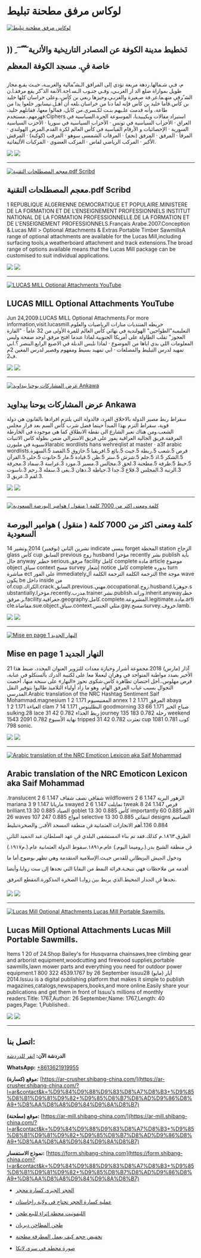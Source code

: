 # لوكاس مرفق مطحنة تبليط

<a href="https://swt.shibang-china.com/?l=ar&img&k=%D9%84%D9%88%D9%83%D8%A7%D8%B3+%D9%85%D8%B1%D9%81%D9%82+%D9%85%D8%B7%D8%AD%D9%86%D8%A9+%D8%AA%D8%A8%D9%84%D9%8A%D8%B7" target="_blank">![لوكاس مرفق مطحنة تبليط](http://static.shibang-china.com/all-800x300/882.jpg)</a>

## ﲣﻄﻴﻂ ﻣﺪﻳﻨﺔ ﺍﻟﻜﻮﻓﺔ ﻋﻦ ﺍﳌﺼﺎﺩﺭ ﺍﻟﺘﺎﺭﳜﻴﺔ ﻭﺍﻷﺛﺮﻳﺔ َ ّ ّ َ َ ِ (( ﺧﺎﺻﺔ ﰲ. مسجد الكوفة المعظم
ﻡ، ﻓـﻲ ﺷـﻤﺎﻟﻬﺎ.ﺭﺩﻫﺔ ﻣﺮﺑﻌﺔ ﺗﺆﺩﻱ ﺇﻟﻰ ﺍﻟﻤﺮﺍﻓﻖ ﺍﻟـﺸﹼﻤﺎﻟﻴﺔ ﻭﺍﻟﻐﺮﺑﻴـﺔ، ﺣﻴـﺚ ﻳﻘـﻊ.ﻣﺠﺎﺯ ﻃﻮﻳﻞ ﺑﻤﻮﺍﺯﺍﺓ ﺿﻠﻊ ﺍﻟﺪ ﺍﺭ ﺍﻟﻐﺮﺑـﻲ، ﻭﻓـﻲ ﺟﻨـﻮﺏ ﺍﻟـﺴ ﺎﺣﺔ.ﺍﻵﻧﻔﺔ ﺍﻟﺬﹼﻛﺮ ﻳﻘﻊ ﻣﺮﻓﻘ.ﺎ.ﻥ ﺍﻟﺸﹼﺮﻗﻲ ﻣﻨﻬ.ﻤﺎ.ﻏﺮ.ﻓﺔ ﺻـﻐﻴﺮﺓ ﻭﺍﻟﻐﺮﺑـﻲ.ﻭﺣﻴﺰﻫﺎ ﺭﺑﻌﻲ ﺑﻦ ﻛﺄﺱ،.ﻭﻋﻠﻰ ﺧﺮﺍﺳﺎﻥ ﻛﻠﻬﺎ ﺧﻠﻴﺪ ﺑﻦ ﻛﺄﺱ.ﻓﺄﻣﺎ ﺧﻠﻴﺪ ﺑﻦ ﻛﺄﺱ ﻓﺈﻧﻪ ﻟﻤﺎ ﺩﻧﺎ ﻣﻦ ﺧﺮﺍﺳﺎﻥ.ﺑﻠﻐﻪ ﺃﻥ ﺃﻫـﻞ.ﻧﻴﺴﺎﺑﻮﺭ ﺧﻠﻌﻮﺍ ﻳﺪﺍ ﻣﻦ ﻃﺎﻋﺔ، ﻭﺃﻧﻪ ﻗﺪﻣﺖ ﻋﻠـﻴﻬﻢ ﺑﻨـﺖ ﻟﻜـﺴﺮﻯ.ﻣﻦ ﻛﺎﺑﻞ، ﻓﻤﺎﻟﻮﺍ ﻣﻌﻬﺎ، ﻓﻘﺎﺗﻠﻬﻢ ﺧﻠﻴﺪ، ﻓﻬﺰﻣﻬﻢ،.مستخدم:Ciphers استيراد مقالات ويكيبيديا، الموسوعة الحرة.السياسية في العراق &middot; الأحزاب السياسية في تونس &middot; الأحزاب السياسية في سوريا &middot; الأحزب السياسية السورية &middot; الإحصائيات و الأرقام القياسية في كأس العالم لكرة القدم.المرض الهولندي &middot; المرفأ &middot; المرفق &middot; المرفق (نجم) &middot; المرقاب الشمسى سوهو &middot; المرقب (كوكبة) &middot; المرقش الأكبر &middot; المركب الرياضي لفاس &middot; المركب العضوي &middot; المركبات الأليفاتية.


<a href="https://whatsapp.shibangsoft.com/WhatsApp.php" target="_blank" title="WhatsApp">![](http://static.shibang-china.com/icon/whatsapp.png)</a> <a href="https://swt.shibang-china.com/?l=ar&icon&k=%D9%84%D9%88%D9%83%D8%A7%D8%B3+%D9%85%D8%B1%D9%81%D9%82+%D9%85%D8%B7%D8%AD%D9%86%D8%A9+%D8%AA%D8%A8%D9%84%D9%8A%D8%B7" target="_blank">![](http://static.shibang-china.com/icon/chat-ar.png)</a>

---

<a href="https://swt.shibang-china.com/?l=ar&img&k=%D9%84%D9%88%D9%83%D8%A7%D8%B3+%D9%85%D8%B1%D9%81%D9%82+%D9%85%D8%B7%D8%AD%D9%86%D8%A9+%D8%AA%D8%A8%D9%84%D9%8A%D8%B7" target="_blank">![معجم المصطلحات التقنية.pdf Scribd](http://static.shibang-china.com/all-800x300/280.jpg)</a>

## معجم المصطلحات التقنية.pdf Scribd
1 REPUBLIQUE ALGERIENNE DEMOCRATIQUE ET POPULAIRE.MINISTERE DE LA FORMATION ET DE L&#39;ENSEIGNEMENT PROFESSIONNELS INSTITUT NATIONAL DE LA FORMATION PROFESSIONNELLE.DE LA FORMATION ET DE L&#39;ENSEIGNEMENT PROFESSIONNELS.Français Arabe.2007.Conception &amp;.Lucas Mill &gt; Optional Attachments &amp; Extras Portable Timber SawmillsA range of optional attachments are available for the Lucas Mill,including surfacing tools,a weatherboard attachment and track extensions.The broad range of options available means that the Lucas Mill package can be customised to suit individual applications.


<a href="https://whatsapp.shibangsoft.com/WhatsApp.php" target="_blank" title="WhatsApp">![](http://static.shibang-china.com/icon/whatsapp.png)</a> <a href="https://swt.shibang-china.com/?l=ar&icon&k=%D9%84%D9%88%D9%83%D8%A7%D8%B3+%D9%85%D8%B1%D9%81%D9%82+%D9%85%D8%B7%D8%AD%D9%86%D8%A9+%D8%AA%D8%A8%D9%84%D9%8A%D8%B7" target="_blank">![](http://static.shibang-china.com/icon/chat-ar.png)</a>

---

<a href="https://swt.shibang-china.com/?l=ar&img&k=%D9%84%D9%88%D9%83%D8%A7%D8%B3+%D9%85%D8%B1%D9%81%D9%82+%D9%85%D8%B7%D8%AD%D9%86%D8%A9+%D8%AA%D8%A8%D9%84%D9%8A%D8%B7" target="_blank">![LUCAS MILL Optional Attachments YouTube](http://static.shibang-china.com/all-800x300/649.jpg)</a>

## LUCAS MILL Optional Attachments YouTube
Jun 24,2009.LUCAS MILL Optional Attachments.For more information,visit.lucasmill.خريطه المنتديات منارات الرياضيات والعلوم التعليمية&quot;الطواحين&quot; الهولندية في نهائي كأس العالم للمرة الأولى من 32 عاماً &middot; &quot;القارة العجوز&quot; تقلب الطاولة على أمريكا الجنوبية.لماذا عندما افتح مرفق اوجد صفحة وليس المعلومات اللي بدي اياها من الموضوع &middot; لماذا نلبس الدبلة في الاصبع الرابع.البنصر ؟.ابي تمهيد لدرس التبليط والمضلعات &middot; ابي تمهيد بسيط ومفهوم وقصير لدرس المعين 2م ف2.


<a href="https://whatsapp.shibangsoft.com/WhatsApp.php" target="_blank" title="WhatsApp">![](http://static.shibang-china.com/icon/whatsapp.png)</a> <a href="https://swt.shibang-china.com/?l=ar&icon&k=%D9%84%D9%88%D9%83%D8%A7%D8%B3+%D9%85%D8%B1%D9%81%D9%82+%D9%85%D8%B7%D8%AD%D9%86%D8%A9+%D8%AA%D8%A8%D9%84%D9%8A%D8%B7" target="_blank">![](http://static.shibang-china.com/icon/chat-ar.png)</a>

---

<a href="https://swt.shibang-china.com/?l=ar&img&k=%D9%84%D9%88%D9%83%D8%A7%D8%B3+%D9%85%D8%B1%D9%81%D9%82+%D9%85%D8%B7%D8%AD%D9%86%D8%A9+%D8%AA%D8%A8%D9%84%D9%8A%D8%B7" target="_blank">![عرض المشاركات يوحنا بيداويد Ankawa](http://static.shibang-china.com/all-800x300/48.jpg)</a>

## عرض المشاركات يوحنا بيداويد Ankawa
سقراط ربط مصير الدولة بالاخلاق الفرد، فالدولة التي يلتزم افرادها بالقانون هي دولة قوية، سقراط التزم بهذا المبدأ حينما فضل شرب كأس السم بعد قرار مجلس الشعب.ومن هناك تعبر الشارع الى نقطة الانطلاق كما هي موجودة في الخارطة المرفقة.فريق الجالية العراقية يفوز على فريق الاسترالي ضمن بطولة كاس الاثنيات الاسيوية في ملبورنarabic wordlists hans wehreqlist at master · a3f arabic wordlists.قرص 5.شعب 5.ربطة 5.خبث 5.بائع 5.افريقيا 5.خازوق 5.القصد 5.السھرة 5.الشكر 5.اذ 5.حلم 5.شرش 5.ستر 5.ظن 5.قيادة 5.مار 5.حانوت 5.خلى 5.القرآن 5.خيط 5.طرفة 5.مطحنة 3.لحق 3.مجالس 3.مسير 3.مورد 3.غراسة 3.سماد 3.محرقة 3.الرتبة 3.المجلس 3.قلاع 3.جدا 3.حياطة 3.دھان 3.بغى 3.سفلة 3.رحم 3.ناسوت 3.لقم 3.عريق 3.


<a href="https://whatsapp.shibangsoft.com/WhatsApp.php" target="_blank" title="WhatsApp">![](http://static.shibang-china.com/icon/whatsapp.png)</a> <a href="https://swt.shibang-china.com/?l=ar&icon&k=%D9%84%D9%88%D9%83%D8%A7%D8%B3+%D9%85%D8%B1%D9%81%D9%82+%D9%85%D8%B7%D8%AD%D9%86%D8%A9+%D8%AA%D8%A8%D9%84%D9%8A%D8%B7" target="_blank">![](http://static.shibang-china.com/icon/chat-ar.png)</a>

---

<a href="https://swt.shibang-china.com/?l=ar&img&k=%D9%84%D9%88%D9%83%D8%A7%D8%B3+%D9%85%D8%B1%D9%81%D9%82+%D9%85%D8%B7%D8%AD%D9%86%D8%A9+%D8%AA%D8%A8%D9%84%D9%8A%D8%B7" target="_blank">![كلمة ومعنى اكثر من 7000 كلمة ( منقول ) هوامير البورصة السعودية](http://static.shibang-china.com/all-800x300/333.jpg)</a>

## كلمة ومعنى اكثر من 7000 كلمة ( منقول ) هوامير البورصة السعودية
14 تشرين الثاني (نوفمبر) 2014.وتشير indicate ينسى forget المحطة station الزجاج glass كأس cup السابق previous زوج husband مؤخرا recently نشر publish بأية حال anyway خطير serious.مرفق facility كامل complete مادة article موضوع object سياق context مسح survey إشعار notice كامل complete بدوره turn مباشرة ect على الفور immediatelyالترجمة الكلمة الترجمة الكلمة أل the موجة wave يكون be داخل inside من of.cup.الكراك.crack.السابق.previous.مهني.occupational.زوج.husband.جوهريا.substantially.مؤخرا.recently.مدرب.trainer.نشر.publish.وراثة.inherit.anyway.خطير.مرفق.facility.جغرافية.geography.كامل.complete.المشروعة.legitimate.مادة.article.مقاضاة.sue.object.سياق.context.مثلي الجنس.gay.مسح.survey.خروف.lamb.


<a href="https://whatsapp.shibangsoft.com/WhatsApp.php" target="_blank" title="WhatsApp">![](http://static.shibang-china.com/icon/whatsapp.png)</a> <a href="https://swt.shibang-china.com/?l=ar&icon&k=%D9%84%D9%88%D9%83%D8%A7%D8%B3+%D9%85%D8%B1%D9%81%D9%82+%D9%85%D8%B7%D8%AD%D9%86%D8%A9+%D8%AA%D8%A8%D9%84%D9%8A%D8%B7" target="_blank">![](http://static.shibang-china.com/icon/chat-ar.png)</a>

---

<a href="https://swt.shibang-china.com/?l=ar&img&k=%D9%84%D9%88%D9%83%D8%A7%D8%B3+%D9%85%D8%B1%D9%81%D9%82+%D9%85%D8%B7%D8%AD%D9%86%D8%A9+%D8%AA%D8%A8%D9%84%D9%8A%D8%B7" target="_blank">![Mise en page 1 النهار الجديد](http://static.shibang-china.com/all-800x300/837.jpg)</a>

## Mise en page 1 النهار الجديد
21 آذار (مارس) 2018.مجموعة أشرار وحيازة معدات للتزوير العنوان المحدد، ضبط هذا الأخير بصدد مواطنة المتواجد في وهران ليعملا معا على لكتيبة الدرك بألسنكلو في عنابة، قرص مهلوس،.أجل احتضان تظاهرة كأس.شكوى تحوز «النهار» على سنخة منها، أحصت التجوال بسبب غياب المرفق الهام، وهو ما زاد أولياء التلاميذ طالبوا بتوفير النقل المدرسي.Arabic translation of the NRC Hashtag Sentiment Saif Mohammad.magnesium المغنيسيوم 1.171 2 1 annex المرفق 1.171 2 1 abaya العباءة 1.171 2 1 clam البطلينوس 1.171 14 7 goodmorning صباح الخير 1.171 66 33 sulking.28 lace ربط الحذاء 0.782 42 31 journey رحلة 0.782 183 135 weekend نهاية الأسبوع 0.782 2091 1543 tripped تعثرت 0.782 42 31 cup كوب 0.781 1081 798 sonic.


<a href="https://whatsapp.shibangsoft.com/WhatsApp.php" target="_blank" title="WhatsApp">![](http://static.shibang-china.com/icon/whatsapp.png)</a> <a href="https://swt.shibang-china.com/?l=ar&icon&k=%D9%84%D9%88%D9%83%D8%A7%D8%B3+%D9%85%D8%B1%D9%81%D9%82+%D9%85%D8%B7%D8%AD%D9%86%D8%A9+%D8%AA%D8%A8%D9%84%D9%8A%D8%B7" target="_blank">![](http://static.shibang-china.com/icon/chat-ar.png)</a>

---

<a href="https://swt.shibang-china.com/?l=ar&img&k=%D9%84%D9%88%D9%83%D8%A7%D8%B3+%D9%85%D8%B1%D9%81%D9%82+%D9%85%D8%B7%D8%AD%D9%86%D8%A9+%D8%AA%D8%A8%D9%84%D9%8A%D8%B7" target="_blank">![Arabic translation of the NRC Emoticon Lexicon aka Saif Mohammad](http://static.shibang-china.com/all-800x300/1147.jpg)</a>

## Arabic translation of the NRC Emoticon Lexicon aka Saif Mohammad
.translucent شفافي نصف شفاف 1.147 6 2 wildflowers الزهور البرية 1.147 6 2 mariana ماريانا 1.147 9 3 swayed تمايلت 1.147 6 2 tweak قرص 1.147 24 8 brilliant.الصياد 0.885 30 13 goblet كأس 0.885 30 13 importantly الأهم 0.885 60 26 waves أمواج 0.885 247 107 selective انتقائي 0.885 30 13 designs التصاميم 0.884 136.أﻫﻢ اﻻﻧﺠﺎزات اﻟﻌﺜﲈﻧﻴﺔ ﰲ ﻣﻨﻄﻘﺔ اﳌﺴﺠﺪ اﻷﻗﴡ واﻟﺼﺨﺮةﺗﺒﻠﻴﻂ اﻟﻄﺮق.١٨٦٣.م ﻛﺬﻟﻚ.ﻓﻘﺪ ﺗﻢ ﺑﻨﺎء اﳌﺴﺘﺸﻔﻰ اﻟﺒﻠﺪي ﰲ ﻋﻬﺪ اﻟﺴﻠﻄﺎن.ﻋﺒﺪ اﳊﻤﻴﺪ اﻟﺜﺎﲏ ﰲ ﻣﻨﻄﻘﺔ اﻟﺸﻴﺦ ﺑﺪر.(.روﻣﻴﲈ اﻟﻴﻮم.) ﻋﺎم.م١٨٩١.ﺳﻘﻮط اﻟﺪوﻟﺔ اﻟﻌﺜﲈﻧﻴﺔ ﻋﺎم.(.م١٩١٧.) ودﺧﻮل اﳉﻴﺶ اﻟﱪﻳﻄﺎﲏ ﻟﻠﻘﺪس ﺣﻴـﺚ.اﻹﺳﻼﻣﻴﺔ اﳌﺘﻘﺪﻣﺔ وﻫﻲ ﺗﻈﻬﺮ ﺑﻮﺿﻮح.أﻣﺎ ﻣﺎ أﻗﺪﻣﻪ ﻣﻦ ﻣﻼﺣﻈﺎت ﻓﻬﻲ ﻧﺘﻴﺠـﺔ.ﻗﺮاﺋﺔ اﻟﻨﻤﻂ ﻣﻦ اﻟﺒﻘﺎﻳﺎ اﻟﺘﻲ ﻧﺠﺪﻫﺎ إﱃ ﺳﺖ زواﻳﺎ.وأﻳﻀﺎ ﻧﺠﺪﻫﺎ ﰲ اﳉﺪار اﳌﺤﻴﻂ.اﻟﺬي ﻳﺮﺑﻂ ﺑﲔ زواﻳ.ﺎ اﻟﺼﺨﺮة اﳌﺬﻛﻮرة.اﳌﻘﻄﻊ اﳌﺮﻓﻖ.


<a href="https://whatsapp.shibangsoft.com/WhatsApp.php" target="_blank" title="WhatsApp">![](http://static.shibang-china.com/icon/whatsapp.png)</a> <a href="https://swt.shibang-china.com/?l=ar&icon&k=%D9%84%D9%88%D9%83%D8%A7%D8%B3+%D9%85%D8%B1%D9%81%D9%82+%D9%85%D8%B7%D8%AD%D9%86%D8%A9+%D8%AA%D8%A8%D9%84%D9%8A%D8%B7" target="_blank">![](http://static.shibang-china.com/icon/chat-ar.png)</a>

---

<a href="https://swt.shibang-china.com/?l=ar&img&k=%D9%84%D9%88%D9%83%D8%A7%D8%B3+%D9%85%D8%B1%D9%81%D9%82+%D9%85%D8%B7%D8%AD%D9%86%D8%A9+%D8%AA%D8%A8%D9%84%D9%8A%D8%B7" target="_blank">![Lucas Mill Optional Attachments Lucas Mill Portable Sawmills.](http://static.shibang-china.com/all-800x300/92.jpg)</a>

## Lucas Mill Optional Attachments Lucas Mill Portable Sawmills.
Items 1 20 of 24.Shop Bailey&#39;s for Husqvarna chainsaws,tree climbing gear and arborist equipment,woodcutting and firewood supplies,portable sawmills,lawn mower parts and everything you need for outdoor power equipment.1 800 322 4539.1767 by 26 September issuu28 أيار (مايو) 2014.Issuu is a digital publishing platform that makes it simple to publish magazines,catalogs,newspapers,books,and more online.Easily share your publications and get them in front of Issuu&#39;s millions of monthly readers.Title: 1767,Author: 26 September,Name: 1767,Length: 40 pages,Page: 1,Published:.


<a href="https://whatsapp.shibangsoft.com/WhatsApp.php" target="_blank" title="WhatsApp">![](http://static.shibang-china.com/icon/whatsapp.png)</a> <a href="https://swt.shibang-china.com/?l=ar&icon&k=%D9%84%D9%88%D9%83%D8%A7%D8%B3+%D9%85%D8%B1%D9%81%D9%82+%D9%85%D8%B7%D8%AD%D9%86%D8%A9+%D8%AA%D8%A8%D9%84%D9%8A%D8%B7" target="_blank">![](http://static.shibang-china.com/icon/chat-ar.png)</a>

---
## اتصل بنا:

**الدردشة الآن:** [انقر للدردشة](https://swt.shibang-china.com?l=ar&contact&k=%D9%84%D9%88%D9%83%D8%A7%D8%B3+%D9%85%D8%B1%D9%81%D9%82+%D9%85%D8%B7%D8%AD%D9%86%D8%A9+%D8%AA%D8%A8%D9%84%D9%8A%D8%B7)

**WhatsApp:**  [+8613621919955](https://whatsapp.shibangsoft.com/WhatsApp.php)

**موقع (كسارة):** [https://ar-crusher.shibang-china.com/](https://ar-crusher.shibang-china.com/?l=ar&contact&k=%D9%84%D9%88%D9%83%D8%A7%D8%B3+%D9%85%D8%B1%D9%81%D9%82+%D9%85%D8%B7%D8%AD%D9%86%D8%A9+%D8%AA%D8%A8%D9%84%D9%8A%D8%B7)

**موقع (مطحنة):** [https://ar-mill.shibang-china.com/](https://ar-mill.shibang-china.com/?l=ar&contact&k=%D9%84%D9%88%D9%83%D8%A7%D8%B3+%D9%85%D8%B1%D9%81%D9%82+%D9%85%D8%B7%D8%AD%D9%86%D8%A9+%D8%AA%D8%A8%D9%84%D9%8A%D8%B7)

**نموذج الاستفسار:** [https://form.shibang-china.com](https://form.shibang-china.com?l=ar&contact&k=%D9%84%D9%88%D9%83%D8%A7%D8%B3+%D9%85%D8%B1%D9%81%D9%82+%D9%85%D8%B7%D8%AD%D9%86%D8%A9+%D8%AA%D8%A8%D9%84%D9%8A%D8%B7)

* [الحجر الجيري كسارة محجر](../23/%D8%A7%D9%84%D8%AD%D8%AC%D8%B1%20%D8%A7%D9%84%D8%AC%D9%8A%D8%B1%D9%8A%20%D9%83%D8%B3%D8%A7%D8%B1%D8%A9%20%D9%85%D8%AD%D8%AC%D8%B1.md)

* [عملية كسارة الحجر تحتاج في ولاية راجاستان](../23/%D8%B9%D9%85%D9%84%D9%8A%D8%A9%20%D9%83%D8%B3%D8%A7%D8%B1%D8%A9%20%D8%A7%D9%84%D8%AD%D8%AC%D8%B1%20%D8%AA%D8%AD%D8%AA%D8%A7%D8%AC%20%D9%81%D9%8A%20%D9%88%D9%84%D8%A7%D9%8A%D8%A9%20%D8%B1%D8%A7%D8%AC%D8%A7%D8%B3%D8%AA%D8%A7%D9%86.md)

* [الليمونيت محطة إثراء للبيع طحن](../21/%D8%A7%D9%84%D9%84%D9%8A%D9%85%D9%88%D9%86%D9%8A%D8%AA%20%D9%85%D8%AD%D8%B7%D8%A9%20%D8%A5%D8%AB%D8%B1%D8%A7%D8%A1%20%D9%84%D9%84%D8%A8%D9%8A%D8%B9%20%D8%B7%D8%AD%D9%86.md)

* [طحن المطاحن ديربان](../25/%D8%B7%D8%AD%D9%86%20%D8%A7%D9%84%D9%85%D8%B7%D8%A7%D8%AD%D9%86%20%D8%AF%D9%8A%D8%B1%D8%A8%D8%A7%D9%86.md)

* [تخفيض حجم كيف يعمل المطرقة مطحنة](../25/%D8%AA%D8%AE%D9%81%D9%8A%D8%B6%20%D8%AD%D8%AC%D9%85%20%D9%83%D9%8A%D9%81%20%D9%8A%D8%B9%D9%85%D9%84%20%D8%A7%D9%84%D9%85%D8%B7%D8%B1%D9%82%D8%A9%20%D9%85%D8%B7%D8%AD%D9%86%D8%A9.md)

* [صورة محطم في سري لانكا](../23/%D8%B5%D9%88%D8%B1%D8%A9%20%D9%85%D8%AD%D8%B7%D9%85%20%D9%81%D9%8A%20%D8%B3%D8%B1%D9%8A%20%D9%84%D8%A7%D9%86%D9%83%D8%A7.md)